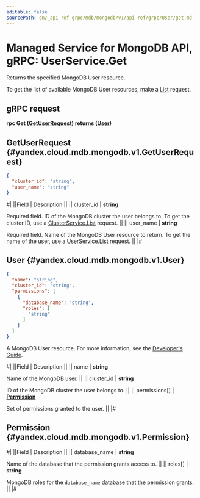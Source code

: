 ```yaml
---
editable: false
sourcePath: en/_api-ref-grpc/mdb/mongodb/v1/api-ref/grpc/User/get.md
---
```


# Managed Service for MongoDB API, gRPC: UserService.Get

Returns the specified MongoDB User resource.

To get the list of available MongoDB User resources, make a [List](/docs/managed-mongodb/api-ref/grpc/User/list#List) request.

## gRPC request

**rpc Get ([GetUserRequest](#yandex.cloud.mdb.mongodb.v1.GetUserRequest)) returns ([User](#yandex.cloud.mdb.mongodb.v1.User))**

## GetUserRequest {#yandex.cloud.mdb.mongodb.v1.GetUserRequest}

```json
{
  "cluster_id": "string",
  "user_name": "string"
}
```

#|
||Field | Description ||
|| cluster_id | **string**

Required field. ID of the MongoDB cluster the user belongs to.
To get the cluster ID, use a [ClusterService.List](/docs/managed-mongodb/api-ref/grpc/Cluster/list#List) request. ||
|| user_name | **string**

Required field. Name of the MongoDB User resource to return.
To get the name of the user, use a [UserService.List](/docs/managed-mongodb/api-ref/grpc/User/list#List) request. ||
|#

## User {#yandex.cloud.mdb.mongodb.v1.User}

```json
{
  "name": "string",
  "cluster_id": "string",
  "permissions": [
    {
      "database_name": "string",
      "roles": [
        "string"
      ]
    }
  ]
}
```

A MongoDB User resource. For more information, see the
[Developer's Guide](/docs/managed-mongodb/concepts).

#|
||Field | Description ||
|| name | **string**

Name of the MongoDB user. ||
|| cluster_id | **string**

ID of the MongoDB cluster the user belongs to. ||
|| permissions[] | **[Permission](#yandex.cloud.mdb.mongodb.v1.Permission)**

Set of permissions granted to the user. ||
|#

## Permission {#yandex.cloud.mdb.mongodb.v1.Permission}

#|
||Field | Description ||
|| database_name | **string**

Name of the database that the permission grants access to. ||
|| roles[] | **string**

MongoDB roles for the `database_name` database that the permission grants. ||
|#